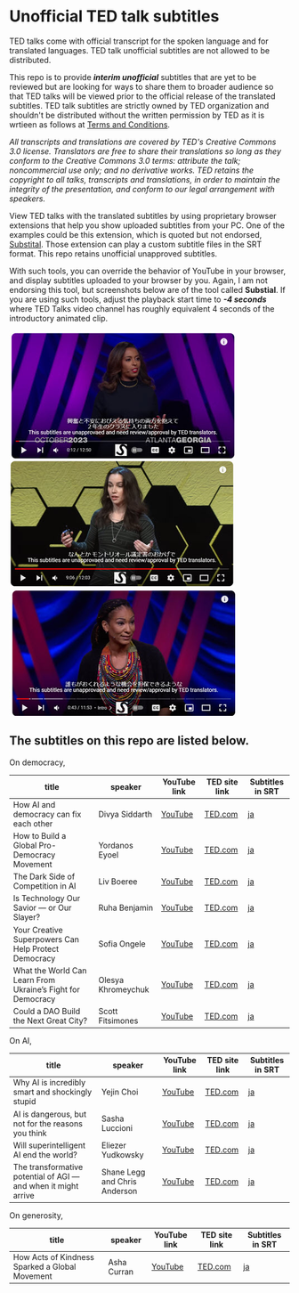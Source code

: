 # Unofficial TED talk subtitles
TED talks come with official transcript for the spoken language and for translated languages. TED talk unofficial subtitles are not allowed to be distributed.

This repo is to provide <i><b>interim unofficial</b></i> subtitles that are yet to be reviewed but are looking for ways to share them to broader audience so that TED talks will be viewed prior to the official release of the translated subtitles. TED talk subtitles are strictly owned by TED organization and shouldn't be distributed without the written permission by TED as it is wrtieen as follows at [Terms and Conditions](https://www.ted.com/participate/translate/subtitling-resources/otp-terms-and-conditions).

<i>All transcripts and translations are covered by TED's Creative Commons 3.0 license. Translators are free to share their translations so long as they conform to the Creative Commons 3.0 terms: attribute the talk; noncommercial use only; and no derivative works. TED retains the copyright to all talks, transcripts and translations, in order to maintain the integrity of the presentation, and conform to our legal arrangement with speakers.</i>

View TED talks with the translated subtitles by using proprietary browser extensions that help you show uploaded subtitles from your PC. One of the examples could be this extension, which is quoted but not endorsed, [Substital](https://chromewebstore.google.com/detail/substital-add-subtitles-t/kkkbiiikppgjdiebcabomlbidfodipjg). Those extension can play a custom subtitle files in the SRT format. This repo retains unofficial unapproved subtitles.

With such tools, you can override the behavior of YouTube in your browser, and display subtitles uploaded to your browser by you. Again, I am not endorsing this tool, but screenshots below are of the tool called <b>Substial</b>.
If you are using such tools, adjust the playback start time to <i><b>-4 seconds</b></i> where TED Talks video channel has roughly equivalent 4 seconds of the introductory animated clip. 

<img src="images/001.jpg">
<img src="images/002.jpg">
<img src="images/003.jpg">


<h2>The subtitles on this repo are listed below.</h2>
On democracy,

| title                                       |speaker| YouTube link                                           | TED site link                                                                                    | Subtitles in SRT                                                                   |
|---------------------------------------------|-|--------------------------------------------------------|--------------------------------------------------------------------------------------------------|------------------------------------------------------------------------------------|
|How AI and democracy can fix each other|Divya Siddarth| [YouTube](https://www.youtube.com/watch?v=H6MVJm9ElMA) | [TED.com](https://www.ted.com/talks/divya_siddarth_how_ai_and_democracy_can_fix_each_other) | [ja](./001/how_ai_and_democracy_can_fix_each_other_ja_UNAPPROVED.srt)|
|How to Build a Global Pro-Democracy Movement | Yordanos Eyoel | [YouTube](https://www.youtube.com/watch?v=qjGmzBp2fFk) | [TED.com](https://www.ted.com/talks/yordanos_eyoel_how_to_build_a_global_pro_democracy_movement) | [ja](./001/how_to_build_a_global_pro_democracy_movement_ja_UNAPPROVED.srt)         |
|The Dark Side of Competition in AI          | Liv Boeree | [YouTube](https://www.youtube.com/watch?v=WX_vN1QYgmE) | [TED.com](https://www.ted.com/talks/liv_boeree_the_dark_side_of_competition_in_ai)               | [ja](./001/the_dark_side_of_competition_in_ai_ja_UNAPPROVED.srt)                   |
|Is Technology Our Savior — or Our Slayer? | Ruha Benjamin | [YouTube](https://www.youtube.com/watch?v=QO3nY_u6hos) | [TED.com](https://www.ted.com/talks/ruha_benjamin_is_technology_our_savior_or_our_slayer)        | [ja](./001/is_technology_our_savior_or_our_slayer_ja_UNAPPROVED.srt)               |
|Your Creative Superpowers Can Help Protect Democracy | Sofia Ongele | [YouTube](https://www.youtube.com/watch?v=LPW5Zx3ntZo) | [TED.com](https://www.ted.com/talks/sofia_ongele_your_creative_superpowers_can_help_protect_democracy)| [ja](./001/your_creative_superpowers_can_help_protect_democracy_ja_UNAPPROVED.srt) |
|What the World Can Learn From Ukraine’s Fight for Democracy | Olesya Khromeychuk | [YouTube](https://www.youtube.com/watch?v=mJy_wVSKwwA) |[TED.com](https://www.ted.com/talks/olesya_khromeychuk_what_the_world_can_learn_from_ukraine_s_fight_for_democracy)| [ja](./001/what_the_world_can_learn_from_ukraine_s_fight_for_democracy_ja_UNAPPROVED.srt)|
|Could a DAO Build the Next Great City? | Scott Fitsimones | [YouTube](https://www.youtube.com/watch?v=zTStDvUtQWc) | [TED.com](https://www.ted.com/talks/scott_fitsimones_could_a_dao_build_the_next_great_city)| [ja](./001/could_a_dao_build_the_next_great_city_ja_UNAPPROVED.srt)                


On AI,

| title                                        |speaker| YouTube link                                         | TED site link                                                                                    | Subtitles in SRT                                                           |
|----------------------------------------------|-|------------------------------------------------------|--------------------------------------------------------------------------------------------------|----------------------------------------------------------------------------|
|Why AI is incredibly smart and shockingly stupid|Yejin Choi|[YouTube](https://www.youtube.com/watch?v=SvBR0OGT5VI)| [TED.com](https://www.ted.com/talks/yejin_choi_why_ai_is_incredibly_smart_and_shockingly_stupid)|[ja](./001/why_ai_is_incredibly_smart_and_shockingly_stupid_ja_UNAPPROVED.srt)|
|AI is dangerous, but not for the reasons you think|Sasha Luccioni|[YouTube](https://www.youtube.com/watch?v=eXdVDhOGqoE)| [TED.com](https://www.ted.com/talks/sasha_luccioni_ai_is_dangerous_but_not_for_the_reasons_you_think)|[ja](./001/ai_is_dangerous_but_not_for_the_reasons_you_think_ja_UNAPPROVED.srt)|
|Will superintelligent AI end the world?|Eliezer Yudkowsky|[YouTube](https://www.youtube.com/watch?v=Yd0yQ9yxSYY)| [TED.com](https://www.ted.com/talks/eliezer_yudkowsky_will_superintelligent_ai_end_the_world)|[ja](./001/will_superintelligent_ai_end_the_world_ja_UNAPPROVED.srt)|
|The transformative potential of AGI — and when it might arrive|Shane Legg and Chris Anderson|[YouTube](https://www.youtube.com/watch?v=kMUdrUP-QCs)| [TED.com](https://www.ted.com/talks/shane_legg_and_chris_anderson_the_transformative_potential_of_agi_and_when_it_might_arrive)|[ja](./001/the_transformative_potential_of_agi_and_when_it_might_arrive_ja_UNAPPROVED.srt)|


On generosity,

| title                                        |speaker| YouTube link                                         | TED site link                                                                                    | Subtitles in SRT                                                             |
|----------------------------------------------|-|------------------------------------------------------|--------------------------------------------------------------------------------------------------|------------------------------------------------------------------------------|
|How Acts of Kindness Sparked a Global Movement|Asha Curran|[YouTube](https://www.youtube.com/watch?v=YdTKcdyIYkA)|[TED.com](https://www.ted.com/talks/asha_curran_how_acts_of_kindness_sparked_a_global_movement)| [ja](./001/how_acts_of_kindness_sparked_a_global_movement_ja_UNAPPROVED.srt) |
